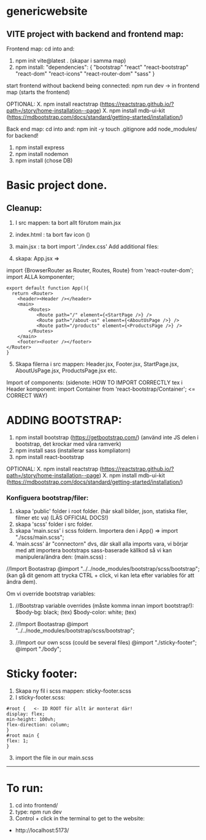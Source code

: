 # genericwebsite

## VITE project with backend and frontend map:

Frontend map:
cd into and:

1. npm init vite@latest . (skapar i samma map)
2. npm install:
   "dependencies": {
   "bootstrap"
   "react"
   "react-bootstrap"
   "react-dom"
   "react-icons"
   "react-router-dom"
   "sass"
   }

start frontend without backend being connected:
npm run dev -> in frontend map (starts the frontend)

OPTIONAL:
X. npm install reactstrap (https://reactstrap.github.io/?path=/story/home-installation--page)
X. npm install mdb-ui-kit (https://mdbootstrap.com/docs/standard/getting-started/installation/)

Back end map:
cd into and:
npm init -y
touch .gitignore add node_modules/ for backend!

1. npm install express
2. npm install nodemon
3. npm install (chose DB)

# Basic project done.

## Cleanup:

1. I src mappen: ta bort allt förutom main.jsx
2. index.html : ta bort fav icon (<link href="favicon.svg">)
3. main.jsx : ta bort import './index.css'
   Add additional files:

4. skapa: App.jsx =>

import {BrowserRouter as Router, Routes, Route} from 'react-router-dom';
import ALLA komponenter;

```
export default function App(){
  return <Router>
    <header><Header /></header>
    <main>
        <Routes>
           <Route path="/" element={<StartPage />} />
           <Route path="/about-us" element={<AboutUsPage />} />
           <Route path="/products" element={<ProductsPage />} />
        </Routes>
    </main>
    <footer><Footer /></footer>
</Router>
}
```

5. Skapa filerna i src mappen: Header.jsx, Footer.jsx, StartPage.jsx, AboutUsPage.jsx, ProductsPage.jsx etc.

Import of components:
(sidenote: HOW TO IMPORT CORRECTLY tex i Header komponent:
import Container from 'react-bootstrap/Container'; <= CORRECT WAY)

# ADDING BOOTSTRAP:

1. npm install bootstrap (https://getbootstrap.com/) (använd inte JS delen i bootstrap, det krockar med våra ramverk)
2. npm install sass (installerar sass kompliatorn)
3. npm install react-bootstrap

OPTIONAL:
X. npm install reactstrap (https://reactstrap.github.io/?path=/story/home-installation--page)
X. npm install mdb-ui-kit (https://mdbootstrap.com/docs/standard/getting-started/installation/)

### Konfiguera bootstrap/filer:

1. skapa 'public' folder i root folder. (här skall bilder, json, statiska filer, filmer etc va) (LÄS OFFICIAL DOCS!)
2. skapa 'scss' folder i src folder.
3. skapa 'main.scss' i scss foldern. Importera den i App() => import "./scss/main.scss";
4. 'main.scss' är "connectorn" dvs, där skall alla imports vara, vi börjar med att importera bootstraps sass-baserade källkod så vi kan manipulera/ändra den:
   (main.scss) :

//Import Bootastrap
@import "../../node_modules/bootstrap/scss/bootstrap";
(kan gå dit genom att trycka CTRL + click, vi kan leta efter variables för att ändra dem).

Om vi override bootstrap variables:

1. //Bootstrap variable overrides (måste komma innan import bootstrap!):
   $body-bg: black; (tex)
$body-color: white; (tex)

2. //Import Bootastrap
   @import "../../node_modules/bootstrap/scss/bootstrap";

3. //Import our own scss (could be several files)
   @import "./sticky-footer";
   @import "./body";

# Sticky footer:

1. Skapa ny fil i scss mappen: sticky-footer.scss
2. I sticky-footer.scss:

```
#root {   <- ID ROOT för allt är monterat där!
display: flex;
min-height: 100vh;
flex-direction: column;
}
#root main {
flex: 1;
}
```

3. import the file in our main.scss

---

# To run:

1. cd into frontend/
2. type: npm run dev
3. Control + click in the terminal to get to the website:

- http://localhost:5173/
